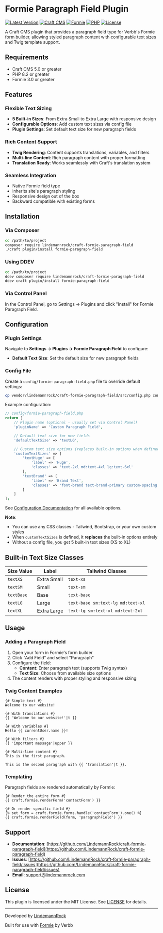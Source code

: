 # Formie Paragraph Field Plugin

[![Latest Version](https://img.shields.io/packagist/v/lindemannrock/craft-formie-paragraph-field.svg)](https://packagist.org/packages/lindemannrock/craft-formie-paragraph-field)
[![Craft CMS](https://img.shields.io/badge/Craft%20CMS-5.0+-orange.svg)](https://craftcms.com/)
[![Formie](https://img.shields.io/badge/Formie-3.0+-purple.svg)](https://verbb.io/craft-plugins/formie)
[![PHP](https://img.shields.io/badge/PHP-8.2+-blue.svg)](https://php.net/)
[![License](https://img.shields.io/packagist/l/lindemannrock/craft-formie-paragraph-field.svg)](LICENSE)

A Craft CMS plugin that provides a paragraph field type for Verbb's Formie form builder, allowing styled paragraph content with configurable text sizes and Twig template support.

## Requirements

- Craft CMS 5.0 or greater
- PHP 8.2 or greater
- Formie 3.0 or greater

## Features

### Flexible Text Sizing
- **5 Built-in Sizes**: From Extra Small to Extra Large with responsive design
- **Configurable Options**: Add custom text sizes via config file
- **Plugin Settings**: Set default text size for new paragraph fields

### Rich Content Support
- **Twig Rendering**: Content supports translations, variables, and filters
- **Multi-line Content**: Rich paragraph content with proper formatting
- **Translation Ready**: Works seamlessly with Craft's translation system

### Seamless Integration
- Native Formie field type
- Inherits site's paragraph styling
- Responsive design out of the box
- Backward compatible with existing forms

## Installation

### Via Composer

```bash
cd /path/to/project
composer require lindemannrock/craft-formie-paragraph-field
./craft plugin/install formie-paragraph-field
```

### Using DDEV

```bash
cd /path/to/project
ddev composer require lindemannrock/craft-formie-paragraph-field
ddev craft plugin/install formie-paragraph-field
```

### Via Control Panel

In the Control Panel, go to Settings → Plugins and click "Install" for Formie Paragraph Field.

## Configuration

### Plugin Settings

Navigate to **Settings → Plugins → Formie Paragraph Field** to configure:
- **Default Text Size**: Set the default size for new paragraph fields

### Config File

Create a `config/formie-paragraph-field.php` file to override default settings:

```bash
cp vendor/lindemannrock/craft-formie-paragraph-field/src/config.php config/formie-paragraph-field.php
```

Example configuration:

```php
// config/formie-paragraph-field.php
return [
    // Plugin name (optional - usually set via Control Panel)
    'pluginName' => 'Custom Paragraph Field',

    // Default text size for new fields
    'defaultTextSize' => 'textLG',

    // Custom text size options (replaces built-in options when defined)
    'customTextSizes' => [
        'textHuge' => [
            'label' => 'Huge',
            'classes' => 'text-2xl md:text-4xl lg:text-6xl'
        ],
        'textBrand' => [
            'label' => 'Brand Text',
            'classes' => 'font-brand text-brand-primary custom-spacing'
        ]
    ]
];
```

See [Configuration Documentation](docs/CONFIGURATION.md) for all available options.

**Note**:
- You can use any CSS classes - Tailwind, Bootstrap, or your own custom styles
- When `customTextSizes` is defined, it **replaces** the built-in options entirely
- Without a config file, you get 5 built-in text sizes (XS to XL)

## Built-in Text Size Classes

| Size Value | Label | Tailwind Classes |
|------------|-------|------------------|
| `textXS` | Extra Small | `text-xs` |
| `textSM` | Small | `text-sm` |
| `textBase` | Base | `text-base` |
| `textLG` | Large | `text-base sm:text-lg md:text-xl` |
| `textXL` | Extra Large | `text-lg sm:text-xl md:text-2xl` |

## Usage

### Adding a Paragraph Field

1. Open your form in Formie's form builder
2. Click "Add Field" and select "Paragraph"
3. Configure the field:
   - **Content**: Enter paragraph text (supports Twig syntax)
   - **Text Size**: Choose from available size options
4. The content renders with proper styling and responsive sizing

### Twig Content Examples

```twig
{# Simple text #}
Welcome to our website!

{# With translations #}
{{ 'Welcome to our website!'|t }}

{# With variables #}
Hello {{ currentUser.name }}!

{# With filters #}
{{ 'important message'|upper }}

{# Multi-line content #}
This is the first paragraph.

This is the second paragraph with {{ 'translation'|t }}.
```

### Templating

Paragraph fields are rendered automatically by Formie:

```twig
{# Render the entire form #}
{{ craft.formie.renderForm('contactForm') }}

{# Or render specific field #}
{% set form = craft.formie.forms.handle('contactForm').one() %}
{{ craft.formie.renderField(form, 'paragraphField') }}
```

## Support

- **Documentation**: [https://github.com/LindemannRock/craft-formie-paragraph-field](https://github.com/LindemannRock/craft-formie-paragraph-field)
- **Issues**: [https://github.com/LindemannRock/craft-formie-paragraph-field/issues](https://github.com/LindemannRock/craft-formie-paragraph-field/issues)
- **Email**: [support@lindemannrock.com](mailto:support@lindemannrock.com)

## License

This plugin is licensed under the MIT License. See [LICENSE](LICENSE) for details.

---

Developed by [LindemannRock](https://lindemannrock.com)

Built for use with [Formie](https://verbb.io/craft-plugins/formie) by Verbb
